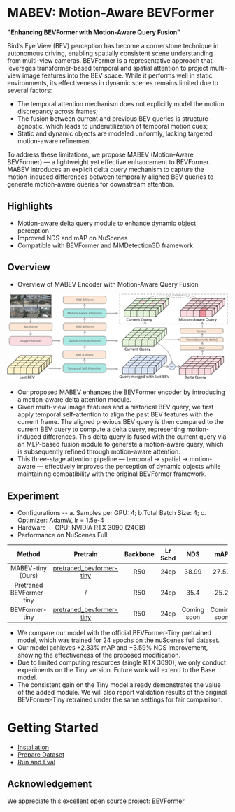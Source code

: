 # MABEV: Motion-Aware BEVFormer
**"Enhancing BEVFormer with Motion-Aware Query Fusion"**

Bird’s Eye View (BEV) perception has become a cornerstone technique in autonomous driving, enabling spatially consistent scene understanding from multi-view cameras. BEVFormer is a representative approach that leverages transformer-based temporal and spatial attention to project multi-view image features into the BEV space. While it performs well in static environments, its effectiveness in dynamic scenes remains limited due to several factors:

- The temporal attention mechanism does not explicitly model the motion discrepancy across frames;
- The fusion between current and previous BEV queries is structure-agnostic, which leads to underutilization of temporal motion cues;
- Static and dynamic objects are modeled uniformly, lacking targeted motion-aware refinement.

To address these limitations, we propose MABEV (Motion-Aware BEVFormer) — a lightweight yet effective enhancement to BEVFormer. MABEV introduces an explicit delta query mechanism to capture the motion-induced differences between temporally aligned BEV queries to generate motion-aware queries for downstream attention.

## Highlights
-  Motion-aware delta query module to enhance dynamic object perception
-  Improved NDS and mAP on NuScenes
-  Compatible with BEVFormer and MMDetection3D framework

##  Overview
- Overview of MABEV Encoder with Motion-Aware Query Fusion

![MABEV_Overview](figs/MABEV_Overview.png "model overview")

- Our proposed MABEV enhances the BEVFormer encoder by introducing a motion-aware delta attention module.
- Given multi-view image features and a historical BEV query, we first apply temporal self-attention to align the past BEV features with the current frame. The aligned previous BEV query is then compared to the current BEV query to compute a delta query, representing motion-induced differences. This delta query is fused with the current query via an MLP-based fusion module to generate a motion-aware query, which is subsequently refined through motion-aware attention.
- This three-stage attention pipeline — temporal → spatial → motion-aware — effectively improves the perception of dynamic objects while maintaining compatibility with the original BEVFormer framework.

##  Experiment

-  Configurations -- a. Samples per GPU: 4; b.Total Batch Size: 4; c. Optimizer: AdamW, lr = 1.5e-4
-  Hardware -- GPU: NVIDIA RTX 3090 (24GB)
-  Performance on NuScenes Full
  
| Method | Pretrain | Backbone | Lr Schd	| NDS	| mAP	| Config | Download |
| :---: | :---: | :---: | :---: | :---: | :---: | :---: | :---: |
| MABEV-tiny (Ours)|[pretraned_bevformer-tiny](https://github.com/Karltommy/MABEV_FILE/releases/download/V1.0.0/pre_bevformer_tiny_epoch_24.pth)|R50|24ep|38.99|27.53|[ma_bevformer_tiny.py](projects\configs\bevformer\ma_bevformer_tiny.py)|[model](https://github.com/Karltommy/MABEV_FILE/releases/download/V1.0.0/mabev_tiny_epoch_24.pth)/[log](https://github.com/Karltommy/MABEV_FILE/releases/download/V1.0.0/mabev_tiny_epoch_24.log)|
| Pretraned BEVFormer-tiny|/|R50|24ep|35.4|25.2|[bevformer_tiny.py(original)](https://github.com/fundamentalvision/BEVFormer/blob/master/projects/configs/bevformer/bevformer_tiny.py)|[model](https://github.com/Karltommy/MABEV_FILE/releases/download/V1.0.0/pre_bevformer_tiny_epoch_24.pth)/[log](https://github.com/Karltommy/MABEV_FILE/releases/download/V1.0.0/pre_bevformer_tiny_epoch_24.log)|
| BEVFormer-tiny|[pretraned_bevformer-tiny](https://github.com/Karltommy/MABEV_FILE/releases/download/V1.0.0/pre_bevformer_tiny_epoch_24.pth)|R50|24ep|Coming soon|Coming soon|[bevformer_tiny.py](projects\configs\bevformer\bevformer_tiny.py)|Coming soon|

- We compare our model with the official BEVFormer-Tiny pretrained model, which was trained for 24 epochs on the nuScenes full dataset.
- Our model achieves +2.33% mAP and +3.59% NDS improvement, showing the effectiveness of the proposed modification.
- Due to limited computing resources (single RTX 3090), we only conduct experiments on the Tiny version. Future work will extend to the Base model.
- The consistent gain on the Tiny model already demonstrates the value of the added module. We will also report validation results of the original BEVFormer-Tiny retrained under the same settings for fair comparison.

<!-- Our MABEV model shows consistent improvements across all metrics, especially in mAP (+%) and NDS (+%), demonstrating enhanced capability for dynamic object modeling.-->

# Getting Started
- [Installation](docs/install.md) 
- [Prepare Dataset](docs/prepare_dataset.md)
- [Run and Eval](docs/getting_started.md)

## Acknowledgement
We appreciate this excellent open source project:
[BEVFormer](https://github.com/fundamentalvision/BEVFormer)



